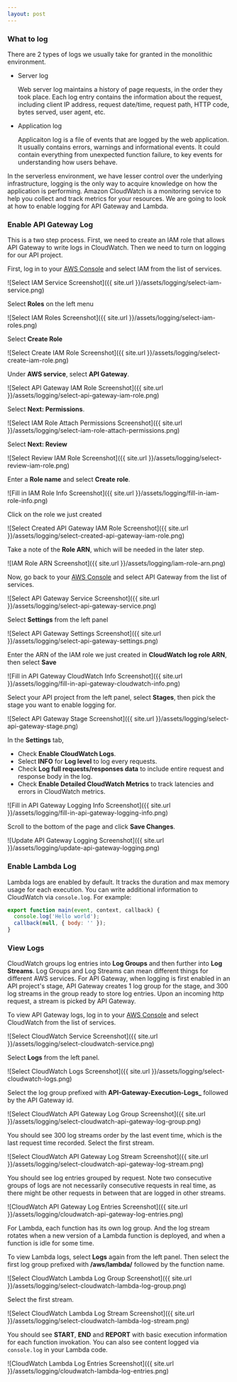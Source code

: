 ```yaml
---
layout: post
---
```


### What to log

There are 2 types of logs we usually take for granted in the monolithic environment.

- Server log

  Web server log maintains a history of page requests, in the order they took place. Each log entry contains the information about the request, including client IP address, request date/time, request path, HTTP code, bytes served, user agent, etc.

- Application log

  Applicaiton log is a file of events that are logged by the web application. It usually contains errors, warnings and informational events. It could contain everything from unexpected function failure, to key events for understanding how users behave.


In the serverless environment, we have lesser control over the underlying infrastructure, logging is the only way to acquire knowledge on how the application is performing. Amazon CloudWatch is a monitoring service to help you collect and track metrics for your resources. We are going to look at how to enable logging for API Gateway and Lambda.


### Enable API Gateway Log

This is a two step process. First, we need to create an IAM role that allows API Gateway to write logs in CloudWatch. Then we need to turn on logging for our API project.

First, log in to your [AWS Console](https://console.aws.amazon.com) and select IAM from the list of services.

![Select IAM Service Screenshot]({{ site.url }}/assets/logging/select-iam-service.png)

Select **Roles** on the left menu

![Select IAM Roles Screenshot]({{ site.url }}/assets/logging/select-iam-roles.png)

Select **Create Role**

![Select Create IAM Role Screenshot]({{ site.url }}/assets/logging/select-create-iam-role.png)

Under **AWS service**, select **API Gateway**.

![Select API Gateway IAM Role Screenshot]({{ site.url }}/assets/logging/select-api-gateway-iam-role.png)

Select **Next: Permissions**.

![Select IAM Role Attach Permissions Screenshot]({{ site.url }}/assets/logging/select-iam-role-attach-permissions.png)

Select **Next: Review**

![Select Review IAM Role Screenshot]({{ site.url }}/assets/logging/select-review-iam-role.png)

Enter a **Role name** and select **Create role**.

![Fill in IAM Role Info Screenshot]({{ site.url }}/assets/logging/fill-in-iam-role-info.png)

Click on the role we just created

![Select Created API Gateway IAM Role Screenshot]({{ site.url }}/assets/logging/select-created-api-gateway-iam-role.png)

Take a note of the **Role ARN**, which will be needed in the later step.

![IAM Role ARN Screenshot]({{ site.url }}/assets/logging/iam-role-arn.png)

Now, go back to your [AWS Console](https://console.aws.amazon.com) and select API Gateway from the list of services.

![Select API Gateway Service Screenshot]({{ site.url }}/assets/logging/select-api-gateway-service.png)

Select **Settings** from the left panel

![Select API Gateway Settings Screenshot]({{ site.url }}/assets/logging/select-api-gateway-settings.png)

Enter the ARN of the IAM role we just created in **CloudWatch log role ARN**, then select **Save**

![Fill in API Gateway CloudWatch Info Screenshot]({{ site.url }}/assets/logging/fill-in-api-gateway-cloudwatch-info.png)

Select your API project from the left panel, select **Stages**, then pick the stage you want to enable logging for.

![Select API Gateway Stage Screenshot]({{ site.url }}/assets/logging/select-api-gateway-stage.png)

In the **Settings** tab,

- Check **Enable CloudWatch Logs**.
- Select **INFO** for **Log level** to log every requests.
- Check **Log full requests/responses data** to include entire request and response body in the log.
- Check **Enable Detailed CloudWatch Metrics** to track latencies and errors in CloudWatch metrics.

![Fill in API Gateway Logging Info Screenshot]({{ site.url }}/assets/logging/fill-in-api-gateway-logging-info.png)

Scroll to the bottom of the page and click **Save Changes**.

![Update API Gateway Logging Screenshot]({{ site.url }}/assets/logging/update-api-gateway-logging.png)


### Enable Lambda Log

Lambda logs are enabled by default. It tracks the duration and max memory usage for each execution. You can write additional information to CloudWatch via `console.log`. For example:

``` javascript
export function main(event, context, callback) {
  console.log('Hello world');
  callback(null, { body: '' });
}
```

### View Logs

CloudWatch groups log entries into **Log Groups** and then further into **Log Streams**. Log Groups and Log Streams can mean different things for different AWS services. For API Gateway, when logging is first enabled in an API project's stage, API Gateway creates 1 log group for the stage, and 300 log streams in the group ready to store log entries. Upon an incoming http request, a stream is picked by API Gateway.

To view API Gateway logs, log in to your [AWS Console](https://console.aws.amazon.com) and select CloudWatch from the list of services.

![Select CloudWatch Service Screenshot]({{ site.url }}/assets/logging/select-cloudwatch-service.png)

Select **Logs** from the left panel.

![Select CloudWatch Logs Screenshot]({{ site.url }}/assets/logging/select-cloudwatch-logs.png)

Select the log group prefixed with **API-Gateway-Execution-Logs_** followed by the API Gateway id.

![Select CloudWatch API Gateway Log Group Screenshot]({{ site.url }}/assets/logging/select-cloudwatch-api-gateway-log-group.png)

You should see 300 log streams order by the last event time, which is the last request time recorded. Select the first stream.

![Select CloudWatch API Gateway Log Stream Screenshot]({{ site.url }}/assets/logging/select-cloudwatch-api-gateway-log-stream.png)

You should see log entries grouped by request. Note two consecutive groups of logs are not necessarily consecutive requests in real time, as there might be other requests in between that are logged in other streams.

![CloudWatch API Gateway Log Entries Screenshot]({{ site.url }}/assets/logging/cloudwatch-api-gateway-log-entries.png)


For Lambda, each function has its own log group. And the log stream rotates when a new version of a Lambda function is deployed, and when a function is idle for some time.

To view Lambda logs, select **Logs** again from the left panel. Then select the first log group prefixed with **/aws/lambda/** followed by the function name.

![Select CloudWatch Lambda Log Group Screenshot]({{ site.url }}/assets/logging/select-cloudwatch-lambda-log-group.png)

Select the first stream.

![Select CloudWatch Lambda Log Stream Screenshot]({{ site.url }}/assets/logging/select-cloudwatch-lambda-log-stream.png)

You should see **START**, **END** and **REPORT** with basic execution information for each function invokation. You can also see content logged via `console.log` in your Lambda code.

![CloudWatch Lambda Log Entries Screenshot]({{ site.url }}/assets/logging/cloudwatch-lambda-log-entries.png)
